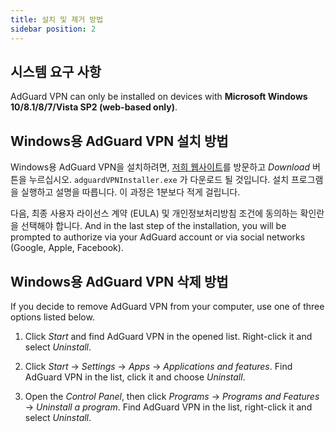 ```yaml
---
title: 설치 및 제거 방법
sidebar position: 2
---
```



## 시스템 요구 사항

AdGuard VPN can only be installed on devices with **Microsoft Windows 10/8.1/8/7/Vista SP2 (web-based only)**.


## Windows용 AdGuard VPN 설치 방법

Windows용 AdGuard VPN을 설치하려면, [저희 웹사이트](https://adguard-vpn.com/en/welcome.html)를 방문하고 *Download* 버튼을 누르십시오. `adguardVPNInstaller.exe` 가 다운로드 될 것입니다. 설치 프로그램을 실행하고 설명을 따릅니다. 이 과정은 1분보다 적게 걸립니다.

다음, 최종 사용자 라이선스 계약 (EULA) 및 개인정보처리방침 조건에 동의하는 확인란을 선택해야 합니다. And in the last step of the installation, you will be prompted to authorize via your AdGuard account or via social networks (Google, Apple, Facebook).


## Windows용 AdGuard VPN 삭제 방법

If you decide to remove AdGuard VPN from your computer, use one of three options listed below.

1. Click *Start* and find AdGuard VPN in the opened list. Right-click it and select *Uninstall*.

2. Click *Start* → *Settings* → *Apps* → *Applications and features*. Find AdGuard VPN in the list, click it and choose *Uninstall*.

3. Open the *Control Panel*, then click *Programs* → *Programs and Features* → *Uninstall a program*. Find AdGuard VPN in the list, right-click it and select *Uninstall*.